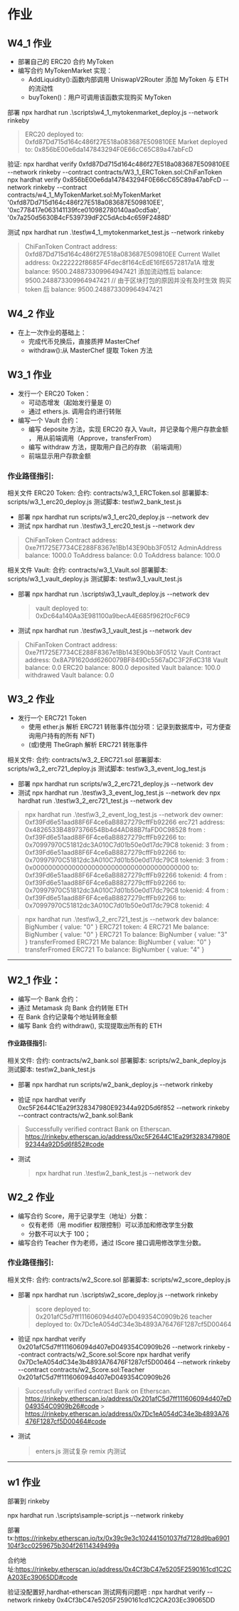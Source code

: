 # 作业

## W4_1 作业

- 部署自己的 ERC20 合约 MyToken
- 编写合约 MyTokenMarket 实现：
  - AddLiquidity():函数内部调用 UniswapV2Router 添加 MyToken 与 ETH 的流动性
  - buyToken()：用户可调用该函数实现购买 MyToken

部署
npx hardhat run .\scripts\w4_1_mytokenmarket_deploy.js --network rinkeby

> ERC20 deployed to: 0xfd87Dd715d164c486f27E518a083687E509810EE
> Market deployed to: 0x856bE00e6da147843294F0E66cC65C89a47abFcD

验证:
npx hardhat verify 0xfd87Dd715d164c486f27E518a083687E509810EE --network rinkeby --contract contracts/W3_1_ERCToken.sol:ChiFanToken
npx hardhat verify 0x856bE00e6da147843294F0E66cC65C89a47abFcD --network rinkeby --contract contracts/w4_1_MyTokenMarket.sol:MyTokenMarket '0xfd87Dd715d164c486f27E518a083687E509810EE', '0xc778417e063141139fce010982780140aa0cd5ab', '0x7a250d5630B4cF539739dF2C5dAcb4c659F2488D'

测试
npx hardhat run .\test\w4_1_mytokenmarket_test.js --network rinkeby

> ChiFanToken Contract address: 0xfd87Dd715d164c486f27E518a083687E509810EE
> Current Wallet address: 0x222222f8685F4Fdec8f164cEdE16fE6572817a1A
> 增发 balance: 9500.248873309964947421
> 添加流动性后 balance: 9500.248873309964947421 // 由于区块打包的原因并没有及时生效
> 购买 token 后 balance: 9500.248873309964947421

## W4_2 作业

- 在上一次作业的基础上：
  - 完成代币兑换后，直接质押 MasterChef
  - withdraw():从 MasterChef 提取 Token 方法

## W3_1 作业

- 发⾏⼀个 ERC20 Token：
  - 可动态增发（起始发⾏量是 0）
  - 通过 ethers.js. 调⽤合约进⾏转账
- 编写⼀个 Vault 合约：
  - 编写 deposite ⽅法，实现 ERC20 存⼊ Vault，并记录每个⽤户存款⾦额 ， ⽤从前端调⽤（Approve，transferFrom）
  - 编写 withdraw ⽅法，提取⽤户⾃⼰的存款 （前端调⽤）
  - 前端显示⽤户存款⾦额

### 作业路径指引:

相关文件 ERC20 Token:
合约: contracts/w3_1_ERCToken.sol
部署脚本: scripts/w3_1_erc20_deploy.js
测试脚本: test\w2_bank_test.js

- 部署
  npx hardhat run scripts/w3_1_erc20_deploy.js --network dev
- 测试
  npx hardhat run .\test\w3_1_erc20_test.js --network dev

> ChiFanToken Contract address: 0xe7f1725E7734CE288F8367e1Bb143E90bb3F0512
> AdminAddress balance: 1000.0
> ToAddress balance: 0.0
> ToAddress balance: 100.0

相关文件 Vault:
合约: contracts/w3_1_Vault.sol
部署脚本: scripts/w3_1_vault_deploy.js
测试脚本: test\w3_1_vault_test.js

- 部署
  npx hardhat run .\scripts\w3_1_vault_deploy.js --network dev
  > vault deployed to: 0xDc64a140Aa3E981100a9becA4E685f962f0cF6C9
- 测试
  npx hardhat run .\test\w3_1_vault_test.js --network dev

> ChiFanToken Contract address: 0xe7f1725E7734CE288F8367e1Bb143E90bb3F0512
> Vault Contract address: 0x8A791620dd6260079BF849Dc5567aDC3F2FdC318
> Vault balance: 0.0
> ERC20 balance: 800.0
> deposited Vault balance: 100.0
> withdrawed Vault balance: 0.0

## W3_2 作业

- 发行一个 ERC721 Token
  - 使用 ether.js 解析 ERC721 转账事件(加分项：记录到数据库中，可方便查询用户持有的所有 NFT)
  - (或)使用 TheGraph 解析 ERC721 转账事件

相关文件:
合约: contracts/w3_2_ERC721.sol
部署脚本: scripts/w3_2_erc721_deploy.js
测试脚本: test\w3_3_event_log_test.js

- 部署
  npx hardhat run scripts/w3_2_erc721_deploy.js --network dev
- 测试
  npx hardhat run .\test\w3_3_event_log_test.js --network dev
  npx hardhat run .\test\w3_2_erc721_test.js --network dev

> npx hardhat run .\test\w3_2_event_log_test.js --network dev
> owner: 0xf39Fd6e51aad88F6F4ce6aB8827279cffFb92266 erc721 address: 0x4826533B4897376654Bb4d4AD88B7faFD0C98528
> from : 0xf39Fd6e51aad88F6F4ce6aB8827279cffFb92266 to: 0x70997970C51812dc3A010C7d01b50e0d17dc79C8 tokenid: 3
> from : 0xf39Fd6e51aad88F6F4ce6aB8827279cffFb92266 to: 0x70997970C51812dc3A010C7d01b50e0d17dc79C8 tokenid: 3
> from : 0x0000000000000000000000000000000000000000 to: 0xf39Fd6e51aad88F6F4ce6aB8827279cffFb92266 tokenid: 4
> from : 0xf39Fd6e51aad88F6F4ce6aB8827279cffFb92266 to: 0x70997970C51812dc3A010C7d01b50e0d17dc79C8 tokenid: 4
> from : 0xf39Fd6e51aad88F6F4ce6aB8827279cffFb92266 to: 0x70997970C51812dc3A010C7d01b50e0d17dc79C8 tokenid: 4

> npx hardhat run .\test\w3_2_erc721_test.js --network dev
> balance: BigNumber { value: "0" }
> ERC721 token: 4
> ERC721 Me balance: BigNumber { value: "0" }
> ERC721 To balance: BigNumber { value: "3" }
> transferFromed ERC721 Me balance: BigNumber { value: "0" }
> transferFromed ERC721 To balance: BigNumber { value: "4" }

---

## W2_1 作业：

- 编写⼀个 Bank 合约：
- 通过 Metamask 向 Bank 合约转账 ETH
- 在 Bank 合约记录每个地址转账⾦额
- 编写 Bank 合约 withdraw(), 实现提取出所有的 ETH

#### 作业路径指引:

相关文件:
合约: contracts/w2_bank.sol
部署脚本: scripts/w2_bank_deploy.js
测试脚本: test\w2_bank_test.js

- 部署
  npx hardhat run scripts/w2_bank_deploy.js --network rinkeby

- 验证
  npx hardhat verify 0xc5F2644C1Ea29f328347980E92344a92D5d6f852 --network rinkeby --contract contracts/w2_bank.sol:Bank

> Successfully verified contract Bank on Etherscan.
> https://rinkeby.etherscan.io/address/0xc5F2644C1Ea29f328347980E92344a92D5d6f852#code

- 测试
  > npx hardhat run .\test\w2_bank_test.js --network dev

## W2_2 作业

- 编写合约 Score，⽤于记录学⽣（地址）分数：
  - 仅有⽼师（⽤ modifier 权限控制）可以添加和修改学⽣分数
  - 分数不可以⼤于 100；
- 编写合约 Teacher 作为⽼师，通过 IScore 接⼝调⽤修改学⽣分数。

### 作业路径指引:

相关文件:
合约: contracts/w2_Score.sol
部署脚本: scripts/w2_score_deploy.js

- 部署
  npx hardhat run .\scripts\w2_score_deploy.js --network rinkeby

  > score deployed to: 0x201afC5d7ff111606094d407eD049354C0909b26
  > teacher deployed to: 0x7Dc1eA054dC34e3b4893A76476F1287cf5D00464

- 验证
  npx hardhat verify 0x201afC5d7ff111606094d407eD049354C0909b26 --network rinkeby --contract contracts/w2_Score.sol:Score
  npx hardhat verify 0x7Dc1eA054dC34e3b4893A76476F1287cf5D00464 --network rinkeby --contract contracts/w2_Score.sol:Teacher 0x201afC5d7ff111606094d407eD049354C0909b26

> Successfully verified contract Bank on Etherscan.
> https://rinkeby.etherscan.io/address/0x201afC5d7ff111606094d407eD049354C0909b26#code > https://rinkeby.etherscan.io/address/0x7Dc1eA054dC34e3b4893A76476F1287cf5D00464#code

- 测试
  > enters.js 测试复杂 remix 内测试

---

## w1 作业

部署到 rinkeby

npx hardhat run .\scripts\sample-script.js --network rinkeby

部署 tx:https://rinkeby.etherscan.io/tx/0x39c9e3c102441501037fd7128d9ba6901104f3cc0259675b304f26114349499a

合约地址:https://rinkeby.etherscan.io/address/0x4Cf3bC47e5205F2590161cd1C2CA203Ec39065DD#code

验证没配置好,hardhat-etherscan 测试网有问题吧 : npx hardhat verify --network rinkeby 0x4Cf3bC47e5205F2590161cd1C2CA203Ec39065DD
